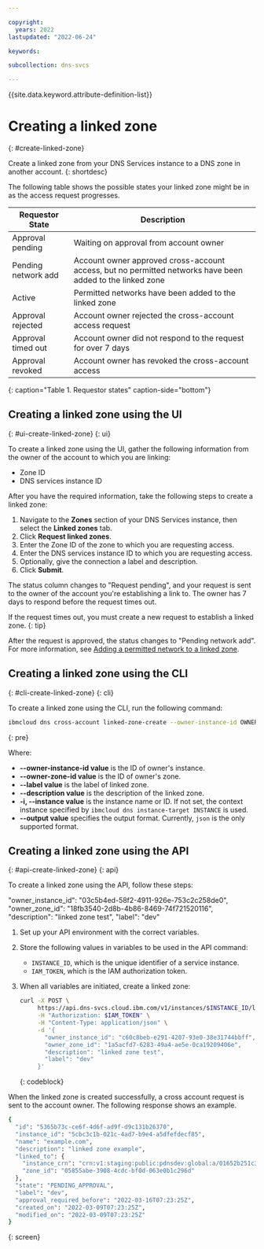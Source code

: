 ```yaml
---

copyright:
  years: 2022
lastupdated: "2022-06-24"

keywords:

subcollection: dns-svcs

---
```


{{site.data.keyword.attribute-definition-list}}

# Creating a linked zone
{: #create-linked-zone}

Create a linked zone from your DNS Services instance to a DNS zone in another account.
{: shortdesc}

The following table shows the possible states your linked zone might be in as the access request progresses.

| Requestor State | Description |
|-----------------|-------------|
|Approval pending|Waiting on approval from account owner|
|Pending network add|Account owner approved cross-account access, but no permitted networks have been added to the linked zone|
|Active|Permitted networks have been added to the linked zone|
|Approval rejected|Account owner rejected the cross-account access request|
|Approval timed out|Account owner did not respond to the request for over 7 days|
|Approval revoked|Account owner has revoked the cross-account access|
{: caption="Table 1. Requestor states" caption-side="bottom"}

## Creating a linked zone using the UI
{: #ui-create-linked-zone}
{: ui}

To create a linked zone using the UI, gather the following information from the owner of the account to which you are linking:
* Zone ID
* DNS services instance ID

After you have the required information, take the following steps to create a linked zone:

1. Navigate to the **Zones** section of your DNS Services instance, then select the **Linked zones** tab.
1. Click **Request linked zones**.
1. Enter the Zone ID of the zone to which you are requesting access.
1. Enter the DNS services instance ID to which you are requesting access.
1. Optionally, give the connection a label and description.
1. Click **Submit**.

The status column changes to "Request pending", and your request is sent to the owner of the account you're establishing a link to. The owner has 7 days to respond before the request times out.

If the request times out, you must create a new request to establish a linked zone.
{: tip}

After the request is approved, the status changes to "Pending network add". For more information, see [Adding a permitted network to a linked zone](/docs/dns-svcs?topic=dns-svcs-add-permit-network-linked).

## Creating a linked zone using the CLI
{: #cli-create-linked-zone}
{: cli}

To create a linked zone using the CLI, run the following command:

```sh
ibmcloud dns cross-account linked-zone-create --owner-instance-id OWNER_INSTANCE_ID --owner-zone-id OWNER_ZONE_ID [--label LABEL] [--description DESCRIPTION] [-i, --instance INSTANCE] [--output FORMAT]
```
{: pre}

Where:

* **--owner-instance-id value** is the ID of owner's instance.
* **--owner-zone-id value** is the ID of owner's zone.
* **--label value** is the label of linked zone.
* **--description value** is the description of the linked zone.
* **-i, --instance value** is the instance name or ID. If not set, the context instance specified by `ibmcloud dns instance-target INSTANCE` is used.
* **--output value** specifies the output format. Currently, `json` is the only supported format.

## Creating a linked zone using the API
{: #api-create-linked-zone}
{: api}

To create a linked zone using the API, follow these steps:

"owner_instance_id": "03c5b4ed-58f2-4911-926e-753c2c258de0",
    "owner_zone_id": "18fb3540-2d8b-4b86-8469-74f721520116",
    "description": "linked zone test",
    "label": "dev"

1. Set up your API environment with the correct variables.
1. Store the following values in variables to be used in the API command:
    * `INSTANCE_ID`, which is the unique identifier of a service instance.
    * `IAM_TOKEN`, which is the IAM authorization token.
1. When all variables are initiated, create a linked zone:

    ```sh
    curl -X POST \
         https://api.dns-svcs.cloud.ibm.com/v1/instances/$INSTANCE_ID/linked_dnszones \
         -H "Authorization: $IAM_TOKEN" \
         -H "Content-Type: application/json" \
         -d '{
           "owner_instance_id": "c60c8beb-e291-4207-93e0-38e31744bbff",
           "owner_zone_id": "1a5acfd7-6283-49a4-ae5e-0ca19209406e",
           "description": "linked zone test",
           "label": "dev"
         }'
    ```
    {: codeblock}

When the linked zone is created successfully, a cross account request is sent to the account owner. The following response shows an example.

```sh
{
  "id": "5365b73c-ce6f-4d6f-ad9f-d9c131b26370",
  "instance_id": "5cbc3c1b-021c-4ad7-b9e4-a5dfefdecf85",
  "name": "example.com",
  "description": "linked zone example",
  "linked_to": {
    "instance_crn": "crn:v1:staging:public:pdnsdev:global:a/01652b251c3ae2787110a995d8db0135:abe30019-1c08-42dc-9ad9-a0682af70054::",
    "zone_id": "05855abe-3908-4cdc-bf0d-063e0b1c296d"
  },
  "state": "PENDING_APPROVAL",
  "label": "dev",
  "approval_required_before": "2022-03-16T07:23:25Z",
  "created_on": "2022-03-09T07:23:25Z",
  "modified_on": "2022-03-09T07:23:25Z"
}
```
{: screen}
